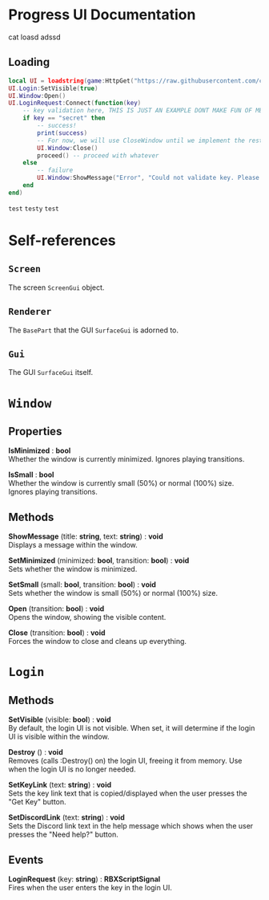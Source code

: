 # Progress UI Documentation

cat
loasd
adssd

## Loading
```lua
local UI = loadstring(game:HttpGet("https://raw.githubusercontent.com/cheapsk9/progress/main/main.lua"))()
UI.Login:SetVisible(true)
UI.Window:Open()
UI.LoginRequest:Connect(function(key)
    -- key validation here, THIS IS JUST AN EXAMPLE DONT MAKE FUN OF ME LOL
    if key == "secret" then
        -- success!
        print(success)
        -- For now, we will use CloseWindow until we implement the rest of the hub
        UI.Window:Close()
        proceed() -- proceed with whatever
    else
        -- failure
        UI.Window:ShowMessage("Error", "Could not validate key. Please ensure you have entered it correctly.")
    end
end)
```
`test` ```testy``` `test`

# Self-references

## `Screen`
The screen `ScreenGui` object.

## `Renderer`
The `BasePart` that the GUI `SurfaceGui` is adorned to.

## `Gui`
The GUI `SurfaceGui` itself.

# `Window`

## Properties
**IsMinimized** : __bool__  
Whether the window is currently minimized. Ignores playing transitions.

**IsSmall** :  __bool__  
Whether the window is currently small (50%) or normal (100%) size. Ignores playing transitions.

## Methods

**ShowMessage** (title: __string__, text: __string__) : __void__  
Displays a message within the window.

**SetMinimized** (minimized: __bool__, transition: __bool__) : __void__  
Sets whether the window is minimized.

**SetSmall** (small: __bool__, transition: __bool__) : __void__  
Sets whether the window is small (50%) or normal (100%) size.

**Open** (transition: __bool__) : __void__  
Opens the window, showing the visible content.

**Close** (transition: __bool__) : __void__  
Forces the window to close and cleans up everything.

# `Login`

## Methods
**SetVisible** (visible: __bool__) : __void__  
By default, the login UI is not visible. When set, it will determine if the login UI is visible within the window.

**Destroy** () : __void__  
Removes (calls :Destroy() on) the login UI, freeing it from memory. Use when the login UI is no longer needed.

**SetKeyLink** (text: __string__) : __void__  
Sets the key link text that is copied/displayed when the user presses the "Get Key" button.

**SetDiscordLink** (text: __string__) : __void__  
Sets the Discord link text in the help message which shows when the user presses the "Need help?" button.

## Events
**LoginRequest** (key: __string__) : __RBXScriptSignal__  
Fires when the user enters the key in the login UI.

